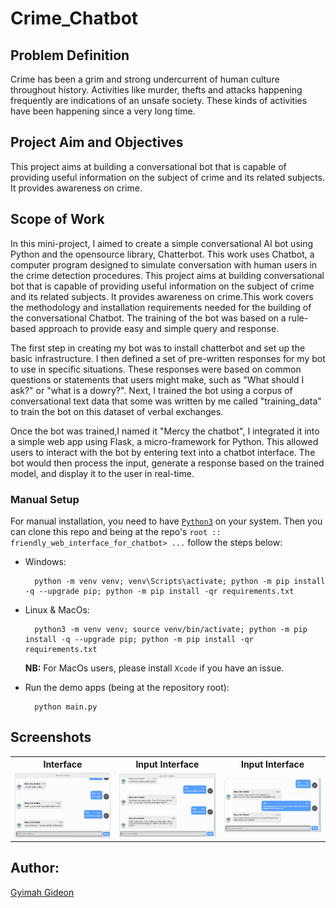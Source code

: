 # Crime_Chatbot

## Problem Definition
Crime has been a grim and strong undercurrent of human culture throughout history. Activities like murder, thefts and attacks happening frequently are indications of an unsafe society. These kinds of activities have been happening since a very long time.

## Project Aim and Objectives
This project aims at building a conversational bot that is capable of providing useful information
on the subject of crime and its related subjects. It provides awareness on crime.

## Scope of Work
In this mini-project, I aimed to create a simple conversational AI bot using Python and the opensource library, Chatterbot. This work uses Chatbot, a computer program designed to simulate conversation with human users in the crime detection procedures. This project aims at building conversational bot that is capable of providing useful information on the subject of crime and its related subjects. It provides awareness on crime.This work covers the methodology and installation requirements needed for the building of the conversational Chatbot. The training of the bot was based on a rule-based approach to provide easy and simple query and response. 

The first step in creating my bot was to install chatterbot and set up the basic infrastructure. I then defined a set of pre-written responses for  my bot to use in specific situations. These responses were based on common questions or statements that users might make, such as "What should I ask?" or "what is a dowry?".
Next, I trained the bot using a corpus of conversational text data that some was written by me  called "training_data" to train the bot on this dataset of verbal exchanges.

Once the bot was trained,I named it "Mercy the chatbot", I integrated it into a simple web app using Flask, a micro-framework for Python. This allowed users to interact with the bot by entering text into a chatbot interface. The bot would then process the input, generate a response based on the trained model, and display it to the user in real-time. 


### Manual Setup

For manual installation, you need to have [`Python3`](https://www.python.org/) on your system. Then you can clone this repo and being at the repo's `root :: friendly_web_interface_for_chatbot> ...`  follow the steps below:

- Windows:
        
        python -m venv venv; venv\Scripts\activate; python -m pip install -q --upgrade pip; python -m pip install -qr requirements.txt  

- Linux & MacOs:
        
        python3 -m venv venv; source venv/bin/activate; python -m pip install -q --upgrade pip; python -m pip install -qr requirements.txt  

    **NB:** For MacOs users, please install `Xcode` if you have an issue.



- Run the demo apps (being at the repository root):

        python main.py
        
        
 ## Screenshots

<table>
    <tr>
        <th>Interface</th>
        <th>Input Interface</th>
        <th>Input Interface</th>
    </tr>
    <tr>
        <td><img src="./images/screen1.png"/></td>
        <td><img src="./images/screen2.png"/></td>
        <td><img src="./images/screen3.png"/></td>
    </tr>
</table>

    
  ## Author:
[Gyimah Gideon](https://www.linkedin.com/in/gideon-gyimah-08268b243/)  
